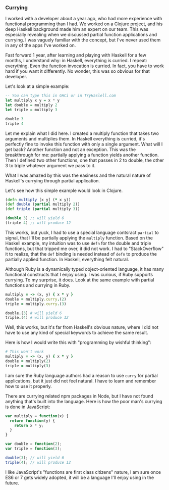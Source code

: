 ### Currying

I worked with a developer about a year ago, who had more experience with functional programming than I had. We worked on a Clojure project, and his deep Haskell background made him an expert on our team. This was especially revealing when we discussed partial function applications and currying. I was vaguely familiar with the concept, but I've never used them in any of the apps I've worked on.

Fast forward 1 year, after learning and playing with Haskell for a few months, I understand why: in Haskell, everything is curried. I repeat: everything. Even the function invocation is curried. In fact, you have to work hard if you want it differently. No wonder, this was so obvious for that developer.

Let's look at a simple example:

```haskell
-- You can type this in GHCi or in TryHaslell.com
let multiply x y = x * y
let double = multiply 2
let triple = multiply 3

double 3
triple 4
```

Let me explain what I did here. I created a multiply function that takes two arguments and multiplies them. In Haskell everything is curried, it's perfectly fine to invoke this function with only a single argument. What will I get back? Another function and not an exception. This was the breakthrough for me: partially applying a function yields another function. Then I defined two other functions, one that passes in 2 to double, the other 3 to triple whatever argument we pass to it.

What I was amazed by this was the easiness and the natural nature of Haskell's currying through partial application.

Let's see how this simple example would look in Clojure.

```clojure
(defn multiply [x y] (* x y))
(def double (partial multiply 2))
(def triple (partial multiply 3))

(double 3) ;; will yield 6
(triple 4) ;; will produce 12
```

This works, but yuck, I had to use a special language contsract `partial` to signal, that I'll be partially applying the `multiply` function. Based on the Haskell example, my intuition was to use `defn` for the double and triple functions, but that tripped me over, it did not work. I had to "StackOverflow" it to realize, that the `def` binding is needed instead of `defn` to produce the partially applied function. In Haskell, everything felt natural.

Although Ruby is a dynamically typed object-oriented language, it has many functional constructs that I enjoy using. I was curious, if Ruby supports currying. To my surprise, it does. Look at the same example with partial functions and currying in Ruby.

```ruby
multiply = -> (x, y) { x * y }
double = multiply.curry.(2)
triple = multiply.curry.(3)

double.(3) # will yield 6
triple.(4) # will produce 12
```
Well, this works, but it's far from Haskell's obvious nature, where I did not have to use any kind of special keywords to achieve the same result.

Here is how I would write this with "programming by wishful thinking":

```ruby
# This won't work
multiply = -> (x, y) { x * y }
double = multiply(2)
triple = multiply(3)
```

I am sure the Ruby language authors had a reason to use `curry` for partial applications, but it just did not feel natural. I have to learn and remember how to use it properly.

There are currying related npm packages in Node, but I have not found anything that's built into the language. Here is how the poor man's currying is done in JavaScript:

```javascript
var multiply = function(x) {
  return function(y) {
    return x * y;
  }
}

var double = function(2);
var triple = function(3);

double(3); // will yield 6
triple(4); // will produce 12
```
I like JavaScript's "functions are first class citizens" nature, I am sure once ES6 or 7 gets widely adopted, it will be a language I'll enjoy using in the future.

